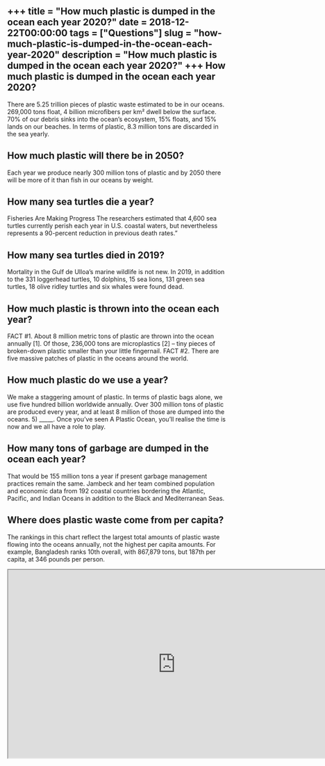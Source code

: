 +++
title = "How much plastic is dumped in the ocean each year 2020?"
date = 2018-12-22T00:00:00
tags = ["Questions"]
slug = "how-much-plastic-is-dumped-in-the-ocean-each-year-2020"
description = "How much plastic is dumped in the ocean each year 2020?"
+++
How much plastic is dumped in the ocean each year 2020?
-------------------------------------------------------

There are 5.25 trillion pieces of plastic waste estimated to be in our oceans. 269,000 tons float, 4 billion microfibers per km² dwell below the surface. 70% of our debris sinks into the ocean’s ecosystem, 15% floats, and 15% lands on our beaches. In terms of plastic, 8.3 million tons are discarded in the sea yearly.

How much plastic will there be in 2050?
---------------------------------------

Each year we produce nearly 300 million tons of plastic and by 2050 there will be more of it than fish in our oceans by weight.

How many sea turtles die a year?
--------------------------------

Fisheries Are Making Progress The researchers estimated that 4,600 sea turtles currently perish each year in U.S. coastal waters, but nevertheless represents a 90-percent reduction in previous death rates.”

How many sea turtles died in 2019?
----------------------------------

Mortality in the Gulf de Ulloa’s marine wildlife is not new. In 2019, in addition to the 331 loggerhead turtles, 10 dolphins, 15 sea lions, 131 green sea turtles, 18 olive ridley turtles and six whales were found dead.

How much plastic is thrown into the ocean each year?
----------------------------------------------------

FACT #1. About 8 million metric tons of plastic are thrown into the ocean annually \[1\]. Of those, 236,000 tons are microplastics \[2\] – tiny pieces of broken-down plastic smaller than your little fingernail. FACT #2. There are five massive patches of plastic in the oceans around the world.

How much plastic do we use a year?
----------------------------------

We make a staggering amount of plastic. In terms of plastic bags alone, we use five hundred billion worldwide annually. Over 300 million tons of plastic are produced every year, and at least 8 million of those are dumped into the oceans. 5) \_\_\_\_\_. Once you’ve seen A Plastic Ocean, you’ll realise the time is now and we all have a role to play.

How many tons of garbage are dumped in the ocean each year?
-----------------------------------------------------------

That would be 155 million tons a year if present garbage management practices remain the same. Jambeck and her team combined population and economic data from 192 coastal countries bordering the Atlantic, Pacific, and Indian Oceans in addition to the Black and Mediterranean Seas.

Where does plastic waste come from per capita?
----------------------------------------------

The rankings in this chart reflect the largest total amounts of plastic waste flowing into the oceans annually, not the highest per capita amounts. For example, Bangladesh ranks 10th overall, with 867,879 tons, but 187th per capita, at 346 pounds per person.

<iframe allow="accelerometer; autoplay; clipboard-write; encrypted-media; gyroscope; picture-in-picture" allowfullscreen="" class="__youtube_prefs__  epyt-is-override  no-lazyload" data-no-lazy="1" data-origheight="433" data-origwidth="770" data-skipgform_ajax_framebjll="" height="433" id="_ytid_49420" loading="lazy" src="https://www.youtube.com/embed/ODni_Bey154?enablejsapi=1&autoplay=0&cc_load_policy=0&cc_lang_pref=&iv_load_policy=1&loop=0&modestbranding=0&rel=1&fs=1&playsinline=0&autohide=2&theme=dark&color=red&controls=1&" title="YouTube player" width="770"></iframe>